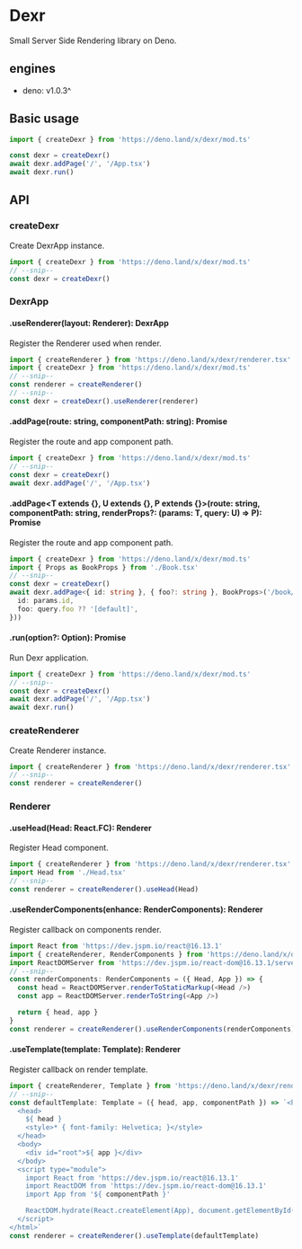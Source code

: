 # Dexr
Small Server Side Rendering library on Deno.

## engines
* deno: v1.0.3^ 

## Basic usage
```typescript
import { createDexr } from 'https://deno.land/x/dexr/mod.ts'

const dexr = createDexr()
await dexr.addPage('/', '/App.tsx')
await dexr.run()
```

## API
### createDexr
Create DexrApp instance.
```typescript
import { createDexr } from 'https://deno.land/x/dexr/mod.ts'
// --snip--
const dexr = createDexr()
```

### DexrApp
#### .useRenderer(layout: Renderer): DexrApp
Register the Renderer used when render.
```typescript
import { createRenderer } from 'https://deno.land/x/dexr/renderer.tsx'
import { createDexr } from 'https://deno.land/x/dexr/mod.ts'
// --snip--
const renderer = createRenderer()
// --snip--
const dexr = createDexr().useRenderer(renderer)
```

#### .addPage(route: string, componentPath: string): Promise<void>
Register the route and app component path.
```typescript
import { createDexr } from 'https://deno.land/x/dexr/mod.ts'
// --snip--
const dexr = createDexr()
await dexr.addPage('/', '/App.tsx')
```

#### .addPage<T extends {}, U extends {}, P extends {}>(route: string, componentPath: string, renderProps?: (params: T, query: U) => P): Promise<void>
Register the route and app component path.
```typescript
import { createDexr } from 'https://deno.land/x/dexr/mod.ts'
import { Props as BookProps } from './Book.tsx'
// --snip--
const dexr = createDexr()
await dexr.addPage<{ id: string }, { foo?: string }, BookProps>('/book/:id', '/Book.tsx', (params, query) => ({
  id: params.id,
  foo: query.foo ?? '[default]',
}))
```

#### .run(option?: Option): Promise<void>
Run Dexr application.
```typescript
import { createDexr } from 'https://deno.land/x/dexr/mod.ts'
// --snip--
const dexr = createDexr()
await dexr.addPage('/', '/App.tsx')
await dexr.run()
```

### createRenderer
Create Renderer instance.
```typescript
import { createRenderer } from 'https://deno.land/x/dexr/renderer.tsx'
// --snip--
const renderer = createRenderer()
```

### Renderer
#### .useHead(Head: React.FC): Renderer
Register Head component.
```typescript
import { createRenderer } from 'https://deno.land/x/dexr/renderer.tsx'
import Head from './Head.tsx'
// --snip--
const renderer = createRenderer().useHead(Head)
```

#### .useRenderComponents(enhance: RenderComponents): Renderer
Register callback on components render.
```typescript
import React from 'https://dev.jspm.io/react@16.13.1'
import { createRenderer, RenderComponents } from 'https://deno.land/x/dexr/renderer.tsx'
import ReactDOMServer from 'https://dev.jspm.io/react-dom@16.13.1/server'
// --snip--
const renderComponents: RenderComponents = ({ Head, App }) => {
  const head = ReactDOMServer.renderToStaticMarkup(<Head />)
  const app = ReactDOMServer.renderToString(<App />)

  return { head, app }
}
const renderer = createRenderer().useRenderComponents(renderComponents)
```

#### .useTemplate(template: Template): Renderer
Register callback on render template.
```typescript
import { createRenderer, Template } from 'https://deno.land/x/dexr/renderer.tsx'
// --snip--
const defaultTemplate: Template = ({ head, app, componentPath }) => `<html>
  <head>
    ${ head }
    <style>* { font-family: Helvetica; }</style>
  </head>
  <body>
    <div id="root">${ app }</div>
  </body>
  <script type="module">
    import React from 'https://dev.jspm.io/react@16.13.1'
    import ReactDOM from 'https://dev.jspm.io/react-dom@16.13.1'
    import App from '${ componentPath }'

    ReactDOM.hydrate(React.createElement(App), document.getElementById('root'))
  </script>
</html>`
const renderer = createRenderer().useTemplate(defaultTemplate)
```
